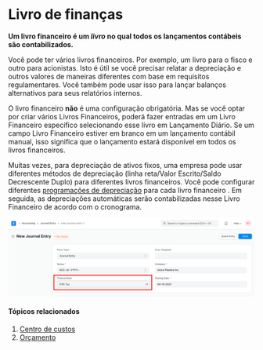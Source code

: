 # Livro de finanças



**Um livro financeiro é um *livro* no qual todos os lançamentos contábeis são contabilizados.**

Você pode ter vários livros financeiros. Por exemplo, um livro para o fisco e outro para acionistas. Isto é útil se você precisar relatar a depreciação e outros valores de maneiras diferentes com base em requisitos regulamentares. Você também pode usar isso para lançar balanços alternativos para seus relatórios internos.

O livro financeiro **não** é uma configuração obrigatória. Mas se você optar por criar vários Livros Financeiros, poderá fazer entradas em um Livro Financeiro específico selecionando esse livro em Lançamento Diário. Se um campo Livro Financeiro estiver em branco em um lançamento contábil manual, isso significa que o lançamento estará disponível em todos os livros financeiros.

Muitas vezes, para depreciação de ativos fixos, uma empresa pode usar diferentes métodos de depreciação (linha reta/Valor Escrito/Saldo Decrescente Duplo) para diferentes livros financeiros. Você pode configurar diferentes [programações de depreciação](/docs/pt/asset/asset-depreciation) para cada livro financeiro . Em seguida, as depreciações automáticas serão contabilizadas nesse Livro Financeiro de acordo com o cronograma.

![Livro Financeiro](/files/finance-book.png)![]()

#### Tópicos relacionados

1. [Centro de custos](/docs/pt/accounts/cost-center)
2. [Orçamento](/docs/pt/accounts/budgeting)


